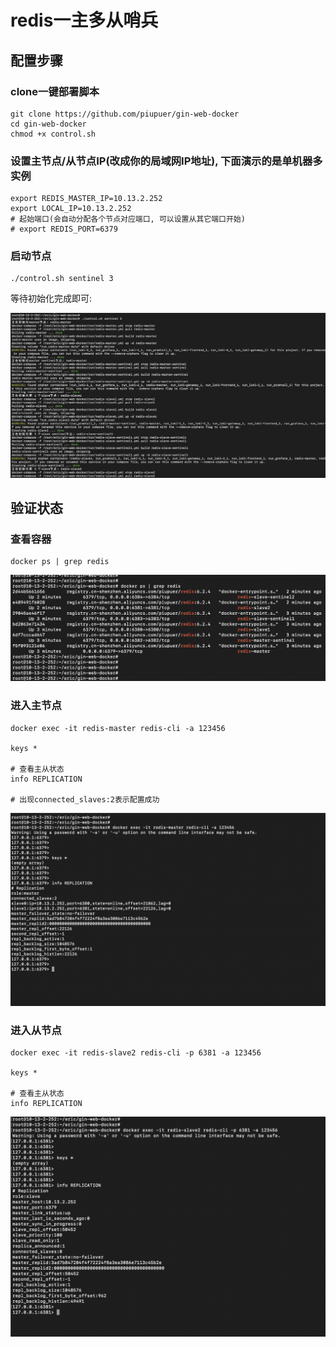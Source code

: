 # redis一主多从哨兵

## 配置步骤

### clone一键部署脚本

```shell
git clone https://github.com/piupuer/gin-web-docker
cd gin-web-docker
chmod +x control.sh
```

### 设置主节点/从节点IP(改成你的局域网IP地址), 下面演示的是单机器多实例

```shell
export REDIS_MASTER_IP=10.13.2.252
export LOCAL_IP=10.13.2.252
# 起始端口(会自动分配各个节点对应端口, 可以设置从其它端口开始)
# export REDIS_PORT=6379
```

### 启动节点

```shell
./control.sh sentinel 3
```

等待初始化完成即可:
<p align="center">
<img src="https://github.com/piupuer/gin-web-images/blob/master/docs/redis/run_sentinel.jpeg?raw=true" width="600" alt="启动3哨兵节点" />
</p>

## 验证状态

### 查看容器

```shell
docker ps | grep redis
```

<p align="center">
<img src="https://github.com/piupuer/gin-web-images/blob/master/docs/redis/ps.jpeg?raw=true" width="600" alt="查看容器运行状态" />
</p>

### 进入主节点

```shell
docker exec -it redis-master redis-cli -a 123456

keys *

# 查看主从状态
info REPLICATION

# 出现connected_slaves:2表示配置成功
```

<p align="center">
<img src="https://github.com/piupuer/gin-web-images/blob/master/docs/redis/master.jpeg?raw=true" width="600" alt="查看主节点状态" />
</p>

### 进入从节点

```shell
docker exec -it redis-slave2 redis-cli -p 6381 -a 123456

keys *

# 查看主从状态
info REPLICATION
```

<p align="center">
<img src="https://github.com/piupuer/gin-web-images/blob/master/docs/redis/slave.jpeg?raw=true" width="600" alt="查看从节点状态" />
</p>
